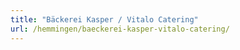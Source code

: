 ```yaml
---
title: "Bäckerei Kasper / Vitalo Catering"
url: /hemmingen/baeckerei-kasper-vitalo-catering/
---
```

